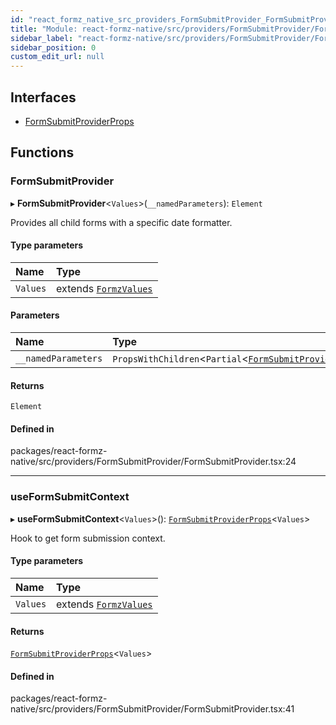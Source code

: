 ```yaml
---
id: "react_formz_native_src_providers_FormSubmitProvider_FormSubmitProvider"
title: "Module: react-formz-native/src/providers/FormSubmitProvider/FormSubmitProvider"
sidebar_label: "react-formz-native/src/providers/FormSubmitProvider/FormSubmitProvider"
sidebar_position: 0
custom_edit_url: null
---
```


## Interfaces

- [FormSubmitProviderProps](../interfaces/react_formz_native_src_providers_FormSubmitProvider_FormSubmitProvider.FormSubmitProviderProps.md)

## Functions

### FormSubmitProvider

▸ **FormSubmitProvider**<`Values`\>(`__namedParameters`): `Element`

Provides all child forms with a specific date formatter.

#### Type parameters

| Name | Type |
| :------ | :------ |
| `Values` | extends [`FormzValues`](react_formz_src_types_form.md#formzvalues) |

#### Parameters

| Name | Type |
| :------ | :------ |
| `__namedParameters` | `PropsWithChildren`<`Partial`<[`FormSubmitProviderProps`](../interfaces/react_formz_native_src_providers_FormSubmitProvider_FormSubmitProvider.FormSubmitProviderProps.md)<`Values`\>\>\> |

#### Returns

`Element`

#### Defined in

packages/react-formz-native/src/providers/FormSubmitProvider/FormSubmitProvider.tsx:24

___

### useFormSubmitContext

▸ **useFormSubmitContext**<`Values`\>(): [`FormSubmitProviderProps`](../interfaces/react_formz_native_src_providers_FormSubmitProvider_FormSubmitProvider.FormSubmitProviderProps.md)<`Values`\>

Hook to get form submission context.

#### Type parameters

| Name | Type |
| :------ | :------ |
| `Values` | extends [`FormzValues`](react_formz_src_types_form.md#formzvalues) |

#### Returns

[`FormSubmitProviderProps`](../interfaces/react_formz_native_src_providers_FormSubmitProvider_FormSubmitProvider.FormSubmitProviderProps.md)<`Values`\>

#### Defined in

packages/react-formz-native/src/providers/FormSubmitProvider/FormSubmitProvider.tsx:41
